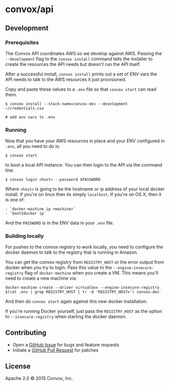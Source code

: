# convox/api

## Development

### Prerequisites

The Convox API coordinates AWS so we develop against AWS. Passing the `--development` flag
to the `convox install` command tells the installer to create the resources the API
needs but doesn't run the API itself.

After a successful install, `convox install` prints out a set of ENV vars the API needs to
talk to the AWS resources it just provisioned.

Copy and paste these values to a `.env` file so that `convox start` can read them.

    $ convox install --stack-name=convox-dev --development ~/credentials.csv

    # add env vars to .env

### Running

Now that you have your AWS resources in place and your ENV configured in `.env`, all you need to do is:

    $ convox start

to boot a local API instance. You can then login to the API via the command line:

    $ convox login <host> --password $PASSWORD

Where `<host>` is going to be the hostname or ip address of your local docker install. If you're on linux
then its simply `localhost`. If you're on OS X, then it is one of:

    - `docker-machine ip <machine>`
    - `boot2docker ip`

And the `PASSWORD` is in the ENV data in your `.env` file.

### Building locally

For pushes to the convox registry to work locally, you need to configure the docker daemon to talk to the
registry that is running in Amazon.

You can get the convox registry from `REGISTRY_HOST` or the error output from docker when you try
to login. Pass this value to the `--engine-insecure-registry` flag of `docker-machine`
when you create a VM. This means you'll need to create a new machine via:

    docker-machine create --driver virtualbox --engine-insecure-registry $(cat .env | grep REGISTRY_HOST | tr -d 'REGISTRY_HOST=') convox-dev`

And then do `convox start` again against this new docker installation.

If you're running Docker yourself, just pass the `REGISTRY_HOST` as the option to  `--insecure-registry` when starting
the docker daemon.


## Contributing

* Open a [GitHub Issue](https://github.com/convox/rack/issues/new) for bugs and feature requests
* Initiate a [GitHub Pull Request](https://help.github.com/articles/using-pull-requests/) for patches

## License

Apache 2.0 &copy; 2015 Convox, Inc.
